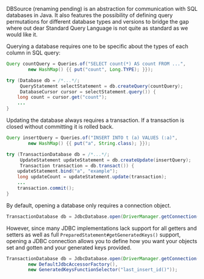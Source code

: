 DBSource (renaming pending) is an abstraction for communication with SQL databases in Java. It also features the
possibility of defining query permutations for different database types and versions to bridge the gap where out dear
Standard Query Language is not quite as standard as we would like it.

Querying a database requires one to be specific about the types of each column in SQL query:

```java
Query countQuery = Queries.of("SELECT count(*) AS count FROM ...",
        new HashMap() {{ put("count", Long.TYPE); }});

try (Database db = /*...*/;
     QueryStatement selectStatement = db.createQuery(countQuery);
     DatabaseCursor cursor = selectStatement.query()) {
    long count = cursor.get("count");
    ...
}
```
    
Updating the database always requires a transaction.  If a transaction is closed without committing it is rolled back.

```java
Query insertQuery = Queries.of("INSERT INTO t (a) VALUES (:a)",
        new HashMap() {{ put("a", String.class); }});

try (TransactionDatabase db = /*...*/;
     UpdateStatement updateStatement = db.createUpdate(insertQuery);
     Transaction transaction = db.transact()) {
    updateStatement.bind("a", "example");
    long updateCount = updateStatement.update(transaction);
    ...
    transaction.commit();
}
```

By default, opening a database only requires a connection object.

```java
TransactionDatabase db = JdbcDatabase.open(DriverManager.getConnection("jdbc:sqlite:~/test.db"));
```

However, since many JDBC implementations lack support for all getters and setters as well as full
`PreparedStatement#getGeneratedKeys()` support, opening a JDBC connection allows you to define how you want your
objects set and gotten and your generated keys provided.

```java
TransactionDatabase db = JdbcDatabase.open(DriverManager.getConnection("jdbc:sqlite:~/test.db"),
        new DefaultJdbcAccessorFactory(),
        new GeneratedKeysFunctionSelector("last_insert_id()"));
```
